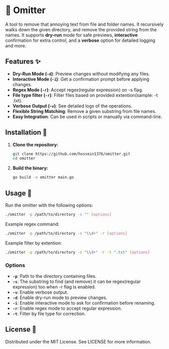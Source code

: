 # 🚀 Omitter

A tool to remove that annoying text from file and folder names. It recursively
walks down the given directory, and remove the provided string from the names. It supports **dry-run** mode for safe previews, **interactive** confirmation for extra control, and a **verbose** option for detailed logging and more.

## Features ✨

- **Dry-Run Mode (`-d`)**: Preview changes without modifying any files.
- **Interactive Mode (`-i`)**: Get a confirmation prompt before applying changes.
- **Regex Mode (`-r`)**: Accept regex(regular expression) on -s flag.
- **File type filter (`-r`)**: Filter files based on provided extention(sample: -t .txt).
- **Verbose Output (`-v`)**: See detailed logs of the operations.
- **Flexible String Matching**: Remove a given substring from file names.
- **Easy Integration**: Can be used in scripts or manually via command-line.

## Installation 🔧

1. **Clone the repository:**

   ```bash
   git clone https://github.com/hossein1376/omitter.git
   cd omitter
   ```

2. **Build the binary:**

   ```bash
   go build -o omitter main.go
   ```

## Usage 📝

Run the omitter with the following options:

```bash
./omitter -p /path/to/directory -s "" [options]
```

Example regex command:

```bash
./omitter -p /path/to/directory -s "\\d+" -r [options]
```

Example filter by extention:

```bash
./omitter -p /path/to/directory -s "\\d+" -r -t ".txt" [options]
```

### Options

- **`-p`**: Path to the directory containing files.
- **`-s`**: The substring to find (and remove).it can be regex(regular expression) too when -r flag is enabled.
- **`-v`**: Enable verbose output.
- **`-d`**: Enable dry-run mode to preview changes.
- **`-i`**: Enable interactive mode to ask for confirmation before renaming.
- **`-r`**: Enable regex mode to accept regular expression.
- **`-t`**: Filter by file type for correction.

## License 📄

Distributed under the MIT License. See LICENSE for more information.
